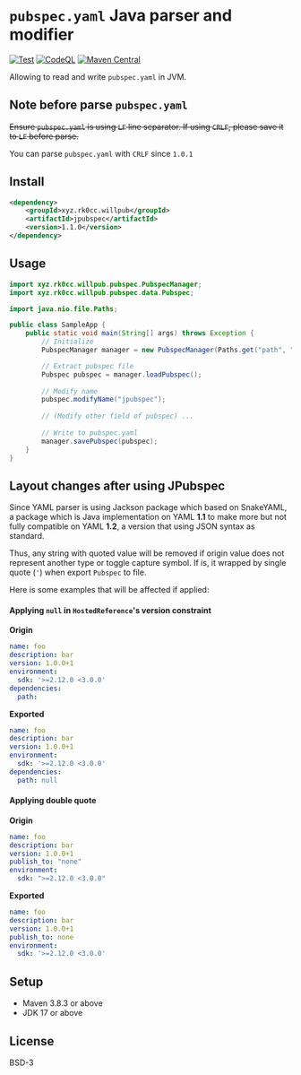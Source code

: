 # `pubspec.yaml` Java parser and modifier

[![Test](https://github.com/Project-Will-Pub/jpubspec/actions/workflows/test.yml/badge.svg?branch=main)](https://github.com/Project-Will-Pub/jpubspec/actions/workflows/test.yml)
[![CodeQL](https://github.com/Project-Will-Pub/jpubspec/actions/workflows/codeql.yml/badge.svg?branch=main)](https://github.com/Project-Will-Pub/jpubspec/actions/workflows/codeql.yml)
[![Maven Central](https://img.shields.io/maven-central/v/xyz.rk0cc.willpub/jpubspec.svg?label=Maven%20Central)](https://search.maven.org/search?q=g:%22xyz.rk0cc.willpub%22%20AND%20a:%22jpubspec%22)

Allowing to read and write `pubspec.yaml` in JVM.

## Note before parse `pubspec.yaml`

~~Ensure `pubspec.yaml` is using `LF` line separator. If using `CRLF`, please save it to `LF` before parse.~~

You can parse `pubspec.yaml` with `CRLF` since `1.0.1`

## Install

```xml
<dependency>
    <groupId>xyz.rk0cc.willpub</groupId>
    <artifactId>jpubspec</artifactId>
    <version>1.1.0</version>
</dependency>
```

## Usage

```java
import xyz.rk0cc.willpub.pubspec.PubspecManager;
import xyz.rk0cc.willpub.pubspec.data.Pubspec;

import java.nio.file.Paths;

public class SampleApp {
    public static void main(String[] args) throws Exception {
        // Initialize
        PubspecManager manager = new PubspecManager(Paths.get("path", "to", "the", "project", "directory"));

        // Extract pubspec file
        Pubspec pubspec = manager.loadPubspec();
        
        // Modify name
        pubspec.modifyName("jpubspec");
        
        // (Modify other field of pubspec) ...
        
        // Write to pubspec.yaml
        manager.savePubspec(pubspec);
    }
}
```

## Layout changes after using JPubspec

Since YAML parser is using Jackson package which based on SnakeYAML, a package which is Java implementation
on YAML **1.1** to make more but not fully compatible on YAML **1.2**, a version that using JSON syntax as standard.

Thus, any string with quoted value will be removed if origin value does not represent another type or toggle capture
symbol. If is, it wrapped by single quote (`'`) when export `Pubspec` to file.

Here is some examples that will be affected if applied:

#### Applying `null` in `HostedReference`'s version constraint

**Origin**

```yaml
name: foo
description: bar
version: 1.0.0+1
environment:
  sdk: '>=2.12.0 <3.0.0'
dependencies:
  path: 
```

**Exported**

```yaml
name: foo
description: bar
version: 1.0.0+1
environment:
  sdk: '>=2.12.0 <3.0.0'
dependencies:
  path: null
```

#### Applying double quote

**Origin**

```yaml
name: foo
description: bar
version: 1.0.0+1
publish_to: "none"
environment:
  sdk: ">=2.12.0 <3.0.0"
```

**Exported**

```yaml
name: foo
description: bar
version: 1.0.0+1
publish_to: none
environment:
  sdk: '>=2.12.0 <3.0.0'
```

## Setup

* Maven 3.8.3 or above
* JDK 17 or above

## License

BSD-3
